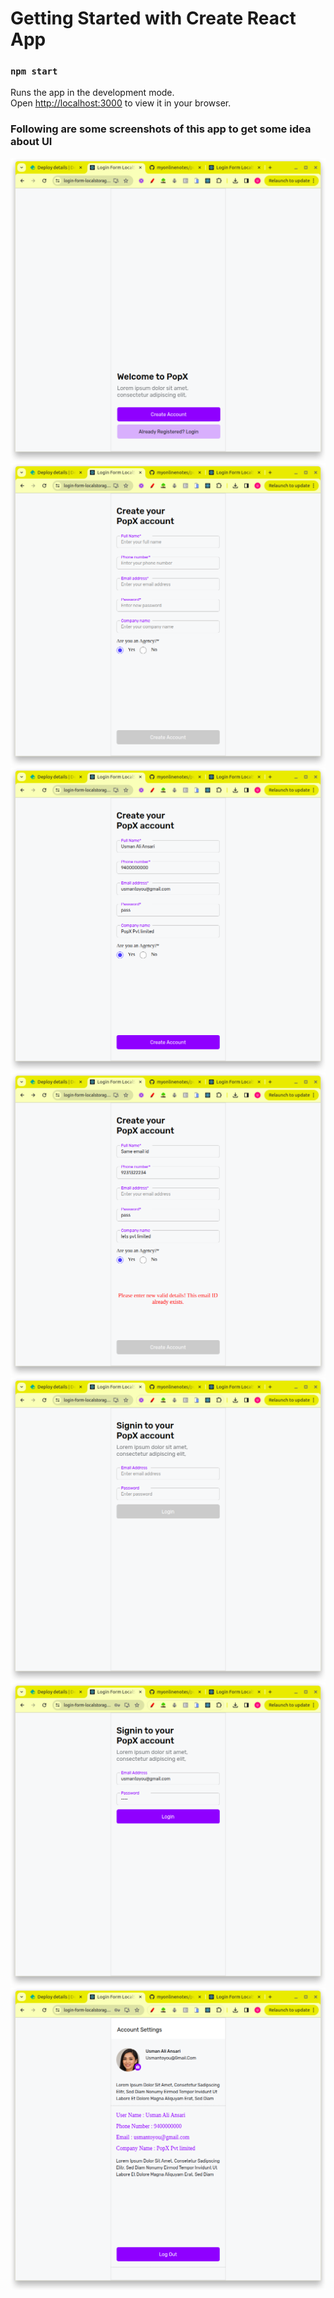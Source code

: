# Getting Started with Create React App


### `npm start`

Runs the app in the development mode.\
Open [http://localhost:3000](http://localhost:3000) to view it in your browser.

### Following are some screenshots of this app to get some idea about UI
![back](./public/readmeImages/Screenshot%20from%202024-02-10%2023-59-32.png)
![back](./public/readmeImages/Screenshot%20from%202024-02-11%2000-01-08.png)
![back](./public/readmeImages/Screenshot%20from%202024-02-11%2000-01-51.png)
![back](./public/readmeImages/Screenshot%20from%202024-02-11%2000-02-38.png)
![back](./public/readmeImages/Screenshot%20from%202024-02-11%2000-02-56.png)
![back](./public/readmeImages/Screenshot%20from%202024-02-11%2000-03-11.png)
![back](./public/readmeImages/Screenshot%20from%202024-02-11%2000-03-22.png)